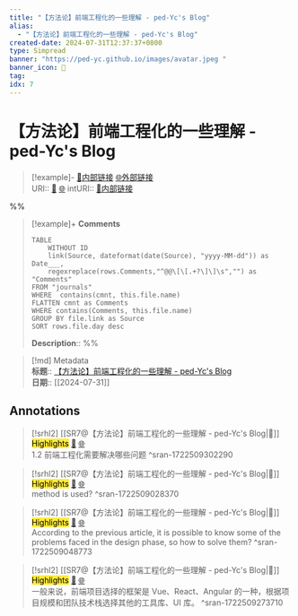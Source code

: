 ```yaml
---
title: "【方法论】前端工程化的一些理解 - ped-Yc's Blog"
alias: 
  - "【方法论】前端工程化的一些理解 - ped-Yc's Blog"
created-date: 2024-07-31T12:37:37+0800
type: Simpread
banner: "https://ped-yc.github.io/images/avatar.jpeg "
banner_icon: 🔖
tag: 
idx: 7
---
```


# 【方法论】前端工程化的一些理解 - ped-Yc's Blog

> [!example]- [🧷内部链接](<http://localhost:7026/unread/7>) [🌐外部链接](<>)    
> URI:: [🧷](<http://localhost:7026/unread/7>) [🌐](<>) 
> intURI:: [🧷内部链接](<http://localhost:7026/reading/7>)

%%
> [!example]+ **Comments**  
> ```dataview
> TABLE 
>     WITHOUT ID
>     link(Source, dateformat(date(Source), "yyyy-MM-dd")) as Date___, 
>     regexreplace(rows.Comments,"^@@\[\[.+?\]\]\s","") as "Comments"
> FROM "journals"
> WHERE  contains(cmnt, this.file.name)
> FLATTEN cmnt as Comments
> WHERE contains(Comments, this.file.name)
> GROUP BY file.link as Source
> SORT rows.file.day desc
> ```
>  **Description**:: 
%%

> [!md] Metadata  
> **标题**:: [【方法论】前端工程化的一些理解 - ped-Yc's Blog](https://ped-yc.github.io/2024/03/15/MethodologyFrontendEngineering/)  
> **日期**:: [[2024-07-31]]  

## Annotations


> [!srhl2] [[SR7@【方法论】前端工程化的一些理解 - ped-Yc's Blog|📄]] <mark style="background-color: #ffeb3b">Highlights</mark> [🧷](<http://localhost:7026/unread/7#id=1722509302290>) [🌐](<#id=1722509302290>)   
> 1.2 前端工程化需要解决哪些问题
> ^sran-1722509302290

> [!srhl2] [[SR7@【方法论】前端工程化的一些理解 - ped-Yc's Blog|📄]] <mark style="background-color: #ffeb3b">Highlights</mark> [🧷](<http://localhost:7026/unread/7#id=1722509028370>) [🌐](<#id=1722509028370>)   
> method is used?
> ^sran-1722509028370

> [!srhl2] [[SR7@【方法论】前端工程化的一些理解 - ped-Yc's Blog|📄]] <mark style="background-color: #ffeb3b">Highlights</mark> [🧷](<http://localhost:7026/unread/7#id=1722509048773>) [🌐](<#id=1722509048773>)   
> According to the previous article, it is possible to know some of the problems faced in the design phase, so how to solve them?
> ^sran-1722509048773

> [!srhl2] [[SR7@【方法论】前端工程化的一些理解 - ped-Yc's Blog|📄]] <mark style="background-color: #ffeb3b">Highlights</mark> [🧷](<http://localhost:7026/unread/7#id=1722509273710>) [🌐](<#id=1722509273710>)   
> 一般来说，前端项目选择的框架是 Vue、React、Angular 的一种，根据项目规模和团队技术栈选择其他的工具库、UI 库。
> ^sran-1722509273710


